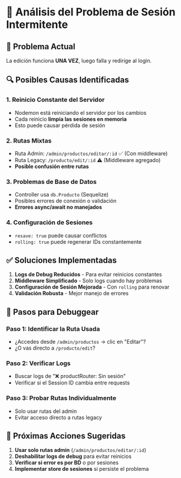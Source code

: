# 🔧 Análisis del Problema de Sesión Intermitente

## 🚨 Problema Actual
La edición funciona **UNA VEZ**, luego falla y redirige al login.

## 🔍 Posibles Causas Identificadas

### 1. **Reinicio Constante del Servidor**
- Nodemon está reiniciando el servidor por los cambios
- Cada reinicio **limpia las sesiones en memoria**
- Esto puede causar pérdida de sesión

### 2. **Rutas Mixtas**
- Ruta Admin: `/admin/productos/editar/:id` ✅ (Con middleware)  
- Ruta Legacy: `/producto/edit/:id` ⚠️ (Middleware agregado)
- **Posible confusión entre rutas**

### 3. **Problemas de Base de Datos**
- Controller usa `db.Producto` (Sequelize)
- Posibles errores de conexión o validación
- **Errores async/await no manejados**

### 4. **Configuración de Sesiones**
- `resave: true` puede causar conflictos
- `rolling: true` puede regenerar IDs constantemente

## ✅ Soluciones Implementadas

1. **Logs de Debug Reducidos** - Para evitar reinicios constantes
2. **Middleware Simplificado** - Solo logs cuando hay problemas  
3. **Configuración de Sesión Mejorada** - Con `rolling` para renovar
4. **Validación Robusta** - Mejor manejo de errores

## 🧪 Pasos para Debuggear

### Paso 1: Identificar la Ruta Usada
- ¿Accedes desde `/admin/productos` → clic en "Editar"?
- ¿O vas directo a `/producto/edit`?

### Paso 2: Verificar Logs
- Buscar logs de "❌ productRouter: Sin sesión"
- Verificar si el Session ID cambia entre requests

### Paso 3: Probar Rutas Individualmente
- Solo usar rutas del admin
- Evitar acceso directo a rutas legacy

## 🔧 Próximas Acciones Sugeridas

1. **Usar solo rutas admin** (`/admin/productos/editar/:id`)
2. **Deshabilitar logs de debug** para evitar reinicios
3. **Verificar si error es por BD** o por sesiones
4. **Implementar store de sesiones** si persiste el problema
